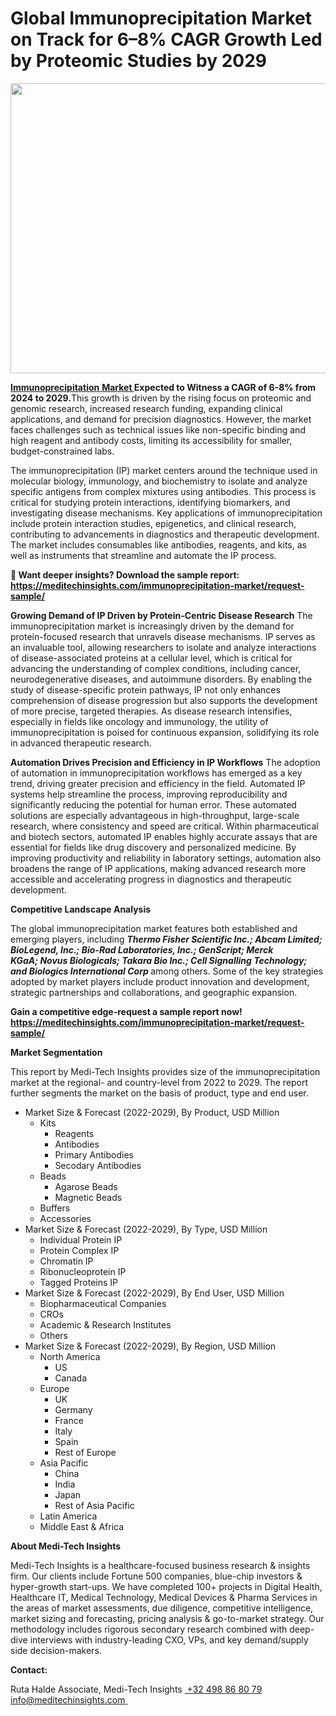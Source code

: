 <H1> Global Immunoprecipitation Market on Track for 6–8% CAGR Growth Led by Proteomic Studies by 2029 </H1>
<img class="alignnone size-full wp-image-1764" src="http://dailyinvestorhub.com/wp-content/uploads/2025/05/IP5.png" alt="" width="752" height="464" />

<a href="https://meditechinsights.com/immunoprecipitation-market/"><strong>Immunoprecipitation</strong> <strong>Market </strong></a><strong>Expected to Witness a CAGR of 6-8% from 2024 to 2029.</strong>This growth is driven by the rising focus on proteomic and genomic research, increased research funding, expanding clinical applications, and demand for precision diagnostics. However, the market faces challenges such as technical issues like non-specific binding and high reagent and antibody costs, limiting its accessibility for smaller, budget-constrained labs.

The immunoprecipitation (IP) market centers around the technique used in molecular biology, immunology, and biochemistry to isolate and analyze specific antigens from complex mixtures using antibodies. This process is critical for studying protein interactions, identifying biomarkers, and investigating disease mechanisms. Key applications of immunoprecipitation include protein interaction studies, epigenetics, and clinical research, contributing to advancements in diagnostics and therapeutic development. The market includes consumables like antibodies, reagents, and kits, as well as instruments that streamline and automate the IP process.

<strong>🔗 Want deeper insights? Download the sample report:
</strong><a href="https://meditechinsights.com/immunoprecipitation-market/request-sample/"><strong>https://meditechinsights.com/immunoprecipitation-market/request-sample/</strong></a>

<strong>Growing Demand of IP Driven by Protein-Centric Disease Research</strong> The immunoprecipitation market is increasingly driven by the demand for protein-focused research that unravels disease mechanisms. IP serves as an invaluable tool, allowing researchers to isolate and analyze interactions of disease-associated proteins at a cellular level, which is critical for advancing the understanding of complex conditions, including cancer, neurodegenerative diseases, and autoimmune disorders. By enabling the study of disease-specific protein pathways, IP not only enhances comprehension of disease progression but also supports the development of more precise, targeted therapies. As disease research intensifies, especially in fields like oncology and immunology, the utility of immunoprecipitation is poised for continuous expansion, solidifying its role in advanced therapeutic research.

<strong>Automation Drives Precision and Efficiency in IP Workflows</strong> The adoption of automation in immunoprecipitation workflows has emerged as a key trend, driving greater precision and efficiency in the field. Automated IP systems help streamline the process, improving reproducibility and significantly reducing the potential for human error. These automated solutions are especially advantageous in high-throughput, large-scale research, where consistency and speed are critical. Within pharmaceutical and biotech sectors, automated IP enables highly accurate assays that are essential for fields like drug discovery and personalized medicine. By improving productivity and reliability in laboratory settings, automation also broadens the range of IP applications, making advanced research more accessible and accelerating progress in diagnostics and therapeutic development.

<strong>Competitive Landscape Analysis</strong>

The global immunoprecipitation market features both established and emerging players, including <strong><em>Thermo Fisher Scientific Inc.; Abcam Limited; BioLegend, Inc.; Bio-Rad Laboratories, Inc.; GenScript; Merck KGaA; Novus Biologicals; Takara Bio Inc.; Cell Signalling Technology; and Biologics International Corp </em></strong>among others. Some of the key strategies adopted by market players include product innovation and development, strategic partnerships and collaborations, and geographic expansion.

<strong>Gain a competitive edge-request a sample report now!</strong><strong>
</strong><a href="https://meditechinsights.com/immunoprecipitation-market/request-sample/"><strong>https://meditechinsights.com/immunoprecipitation-market/request-sample/</strong></a>

<strong>Market Segmentation</strong>

This report by Medi-Tech Insights provides size of the immunoprecipitation market at the regional- and country-level from 2022 to 2029. The report further segments the market on the basis of product, type and end user.
<ul>
 	<li>Market Size &amp; Forecast (2022-2029), By Product, USD Million
<ul>
 	<li>Kits
<ul>
 	<li>Reagents</li>
 	<li>Antibodies</li>
 	<li>Primary Antibodies</li>
 	<li>Secodary Antibodies</li>
</ul>
</li>
 	<li>Beads
<ul>
 	<li>Agarose Beads</li>
 	<li>Magnetic Beads</li>
</ul>
</li>
 	<li>Buffers</li>
 	<li>Accessories</li>
</ul>
</li>
 	<li>Market Size &amp; Forecast (2022-2029), By Type, USD Million
<ul>
 	<li>Individual Protein IP</li>
 	<li>Protein Complex IP</li>
 	<li>Chromatin IP</li>
 	<li>Ribonucleoprotein IP</li>
 	<li>Tagged Proteins IP</li>
</ul>
</li>
 	<li>Market Size &amp; Forecast (2022-2029), By End User, USD Million
<ul>
 	<li>Biopharmaceutical Companies</li>
 	<li>CROs</li>
 	<li>Academic &amp; Research Institutes</li>
 	<li>Others</li>
</ul>
</li>
 	<li>Market Size &amp; Forecast (2022-2029), By Region, USD Million
<ul>
 	<li>North America
<ul>
 	<li>US</li>
 	<li>Canada</li>
</ul>
</li>
 	<li>Europe
<ul>
 	<li>UK</li>
 	<li>Germany</li>
 	<li>France</li>
 	<li>Italy</li>
 	<li>Spain</li>
 	<li>Rest of Europe</li>
</ul>
</li>
 	<li>Asia Pacific
<ul>
 	<li>China</li>
 	<li>India</li>
 	<li>Japan</li>
 	<li>Rest of Asia Pacific</li>
</ul>
</li>
 	<li>Latin America</li>
 	<li>Middle East &amp; Africa</li>
</ul>
</li>
</ul>
<strong>About Medi-Tech Insights</strong>

Medi-Tech Insights is a healthcare-focused business research &amp; insights firm. Our clients include Fortune 500 companies, blue-chip investors &amp; hyper-growth start-ups. We have completed 100+ projects in Digital Health, Healthcare IT, Medical Technology, Medical Devices &amp; Pharma Services in the areas of market assessments, due diligence, competitive intelligence, market sizing and forecasting, pricing analysis &amp; go-to-market strategy. Our methodology includes rigorous secondary research combined with deep-dive interviews with industry-leading CXO, VPs, and key demand/supply side decision-makers.

<strong>Contact:</strong>

Ruta Halde
Associate, Medi-Tech Insights
<u> +32 498 86 80 79
</u><a href="mailto:info@meditechinsights.com">info@meditechinsights.com</a><u> </u>
